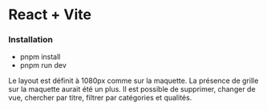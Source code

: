 # React + Vite

### Installation
-	pnpm install
-	pnpm run dev

Le layout est définit à 1080px comme sur la maquette. La présence de grille sur la maquette aurait été un plus. Il est possible de supprimer, changer de vue, chercher par titre, filtrer par catégories et qualités. 


